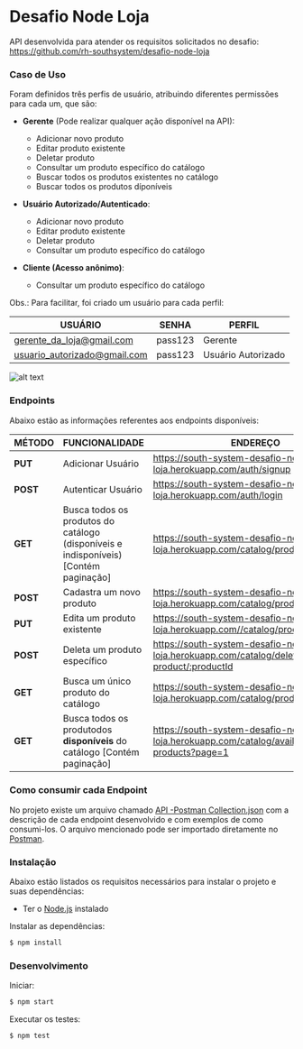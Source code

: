 # Desafio Node Loja

API desenvolvida para atender os requisitos solicitados no desafio: https://github.com/rh-southsystem/desafio-node-loja
 
### Caso de Uso
Foram definidos três perfis de usuário, atribuindo diferentes permissões para cada um, que são:

 - **Gerente** (Pode realizar qualquer ação disponível na API):
    - Adicionar novo produto
    - Editar produto existente
    - Deletar produto
    - Consultar um produto específico do catálogo
    - Buscar todos os produtos existentes no catálogo
    - Buscar todos os produtos díponíveis

 - **Usuário Autorizado/Autenticado**:
    - Adicionar novo produto
    - Editar produto existente
    - Deletar produto
    - Consultar um produto específico do catálogo

- **Cliente (Acesso anônimo)**:
    - Consultar um produto específico do catálogo
    
    
Obs.: Para facilitar, foi criado um usuário para cada perfil:

USUÁRIO | SENHA | PERFIL | 
------ | -------------- | -------- |
|gerente_da_loja@gmail.com| pass123 | Gerente |
|usuario_autorizado@gmail.com| pass123 | Usuário Autorizado |

![alt text](https://lucid.app/publicSegments/view/3ee2a52b-eae0-4a76-ab17-0a711229507c/image.png)

### Endpoints

Abaixo estão as informações referentes aos endpoints disponíveis:

MÉTODO | FUNCIONALIDADE | ENDEREÇO | 
------ | -------------- | -------- |
|**PUT**| Adicionar Usuário | https://south-system-desafio-node-loja.herokuapp.com/auth/signup |
|**POST**| Autenticar Usuário | https://south-system-desafio-node-loja.herokuapp.com/auth/login |
|**GET**| Busca todos os produtos do catálogo (disponíveis e indisponíveis) [Contém paginação] | https://south-system-desafio-node-loja.herokuapp.com/catalog/products?page=1 |
|**POST**| Cadastra um novo produto | https://south-system-desafio-node-loja.herokuapp.com/catalog/product |
|**PUT**| Edita um produto existente | https://south-system-desafio-node-loja.herokuapp.com//catalog/product/:productId |
|**POST**| Deleta um produto específico | https://south-system-desafio-node-loja.herokuapp.com/catalog/delete-product/:productId |
|**GET**| Busca um único produto do catálogo | https://south-system-desafio-node-loja.herokuapp.com/catalog/product/:productId |
|**GET**| Busca todos os produtodos **disponíveis** do catálogo [Contém paginação] | https://south-system-desafio-node-loja.herokuapp.com/catalog/available-products?page=1 |

### Como consumir cada Endpoint
No projeto existe um arquivo chamado [API -Postman Collection.json](https://github.com/vargasvini/south-system-desafio-node-loja/blob/main/API%20-Postman%20Collection.json) com a descrição de cada endpoint desenvolvido e com exemplos de como consumi-los. O arquivo mencionado pode ser importado diretamente no [Postman](https://www.postman.com/).



### Instalação

Abaixo estão listados os requisitos necessários para instalar o projeto e suas dependências:
 - Ter o [Node.js](https://nodejs.org/en/download/) instalado
 
Instalar as dependências:

```sh
$ npm install
```


### Desenvolvimento
Iniciar:
```sh
$ npm start
```
Executar os testes:
```sh
$ npm test
```
